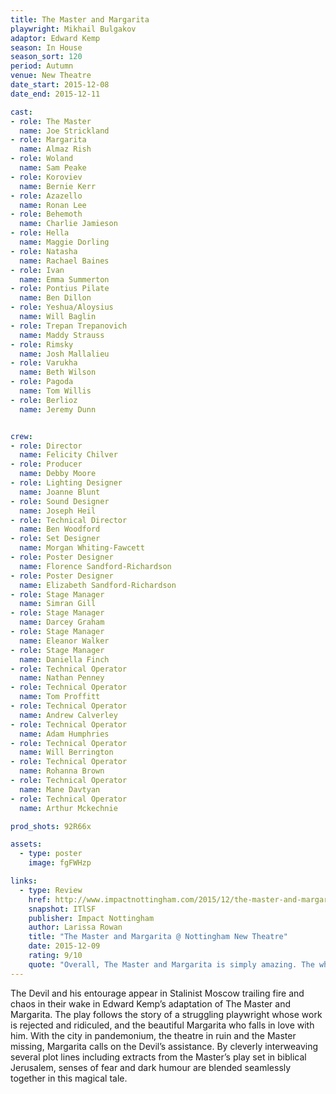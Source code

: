 ```yaml
---
title: The Master and Margarita
playwright: Mikhail Bulgakov
adaptor: Edward Kemp
season: In House
season_sort: 120
period: Autumn
venue: New Theatre
date_start: 2015-12-08
date_end: 2015-12-11

cast:
- role: The Master
  name: Joe Strickland
- role: Margarita
  name: Almaz Rish
- role: Woland
  name: Sam Peake
- role: Koroviev
  name: Bernie Kerr
- role: Azazello
  name: Ronan Lee
- role: Behemoth
  name: Charlie Jamieson
- role: Hella
  name: Maggie Dorling
- role: Natasha
  name: Rachael Baines
- role: Ivan
  name: Emma Summerton
- role: Pontius Pilate
  name: Ben Dillon
- role: Yeshua/Aloysius
  name: Will Baglin
- role: Trepan Trepanovich
  name: Maddy Strauss
- role: Rimsky
  name: Josh Mallalieu
- role: Varukha
  name: Beth Wilson
- role: Pagoda
  name: Tom Willis
- role: Berlioz
  name: Jeremy Dunn


crew:
- role: Director
  name: Felicity Chilver
- role: Producer
  name: Debby Moore
- role: Lighting Designer
  name: Joanne Blunt
- role: Sound Designer
  name: Joseph Heil
- role: Technical Director
  name: Ben Woodford
- role: Set Designer
  name: Morgan Whiting-Fawcett
- role: Poster Designer
  name: Florence Sandford-Richardson
- role: Poster Designer
  name: Elizabeth Sandford-Richardson
- role: Stage Manager
  name: Simran Gill
- role: Stage Manager
  name: Darcey Graham
- role: Stage Manager
  name: Eleanor Walker
- role: Stage Manager
  name: Daniella Finch
- role: Technical Operator
  name: Nathan Penney
- role: Technical Operator
  name: Tom Proffitt
- role: Technical Operator
  name: Andrew Calverley
- role: Technical Operator
  name: Adam Humphries
- role: Technical Operator
  name: Will Berrington
- role: Technical Operator
  name: Rohanna Brown
- role: Technical Operator
  name: Mane Davtyan
- role: Technical Operator
  name: Arthur Mckechnie

prod_shots: 92R66x

assets:
  - type: poster
    image: fgFWHzp

links:
  - type: Review
    href: http://www.impactnottingham.com/2015/12/the-master-and-margarita-nottingham-new-theatre/
    snapshot: ITlSF
    publisher: Impact Nottingham
    author: Larissa Rowan
    title: "The Master and Margarita @ Nottingham New Theatre"
    date: 2015-12-09
    rating: 9/10
    quote: "Overall, The Master and Margarita is simply amazing. The whole cast and crew should be proud of what they have managed to achieve with updating a 1966 Russian novel to fit the genre of play that amuses a modern twenty-first century audience. Although at times I literally had no idea what was happening in front of me, I didn’t care as I was too busy laughing. "
---
```


The Devil and his entourage appear in Stalinist Moscow trailing fire and chaos in their wake in Edward Kemp’s adaptation of The Master and Margarita. The play follows the story of a struggling playwright whose work is rejected and ridiculed, and the beautiful Margarita who falls in love with him. With the city in pandemonium, the theatre in ruin and the Master missing, Margarita calls on the Devil’s assistance. By cleverly interweaving several plot lines including extracts from the Master’s play set in biblical Jerusalem, senses of fear and dark humour are blended seamlessly together in this magical tale.

